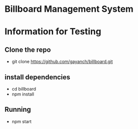 # Billboard Management System

# Information for Testing
## Clone the repo
* git clone https://github.com/gayanch/billboard.git

## install dependencies
* cd billboard
* npm install

## Running
* npm start
